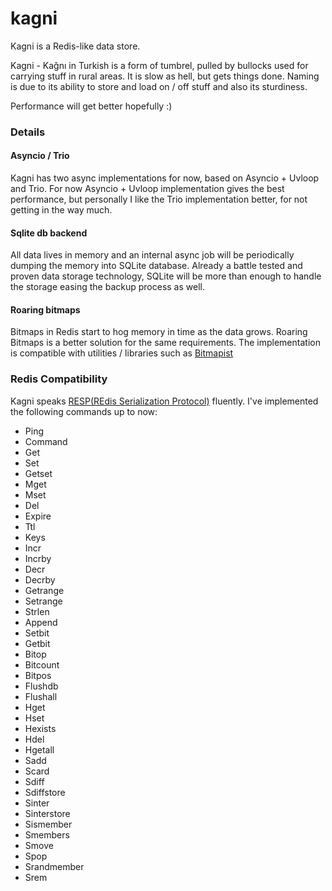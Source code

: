 # kagni
Kagni is a Redis-like data store. 

Kagni - Kağnı in Turkish is a form of tumbrel, pulled by bullocks used for carrying stuff in rural areas. It is slow as hell, but gets things done. Naming is due to its ability to store and load on / off stuff and also its sturdiness. 

Performance will get better hopefully :) 

### Details

#### Asyncio / Trio

Kagni has two async implementations for now, based on Asyncio + Uvloop and Trio. For now Asyncio + Uvloop implementation gives the best performance, but personally I like the Trio implementation better, for not getting in the way much.

#### Sqlite db backend 

All data lives in memory and an internal async job will be periodically dumping the memory into SQLite database.
Already a battle tested and proven data storage technology, SQLite will be more than enough to handle the storage 
easing the backup process as well. 


#### Roaring bitmaps

Bitmaps in Redis start to hog memory in time as the data grows. Roaring Bitmaps is a better solution for the same requirements.
The implementation is compatible with utilities / libraries such as [Bitmapist](https://github.com/Doist/bitmapist) 

### Redis Compatibility

Kagni speaks [RESP(REdis Serialization Protocol)](https://redis.io/topics/protocol) fluently. 
I've implemented the following commands up to now: 

- Ping
- Command
- Get
- Set
- Getset
- Mget
- Mset
- Del
- Expire
- Ttl
- Keys
- Incr
- Incrby
- Decr
- Decrby
- Getrange
- Setrange
- Strlen
- Append
- Setbit
- Getbit 
- Bitop
- Bitcount
- Bitpos
- Flushdb
- Flushall
- Hget
- Hset
- Hexists
- Hdel
- Hgetall
- Sadd
- Scard
- Sdiff
- Sdiffstore
- Sinter
- Sinterstore
- Sismember
- Smembers
- Smove
- Spop
- Srandmember
- Srem 
